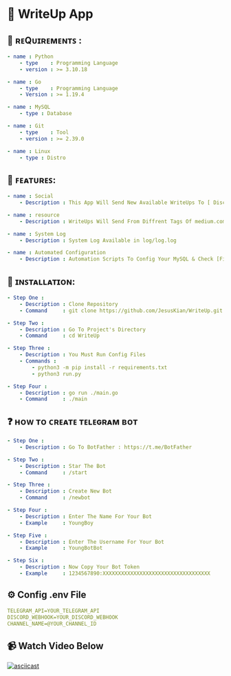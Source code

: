 # 📰 WriteUp App

## 👀 ʀᴇQᴜɪʀᴇᴍᴇɴᴛꜱ :
```yaml
- name : Python
    - type    : Programming Language
    - version : >= 3.10.18

- name : Go
    - type    : Programming Language
    - Version : >= 1.19.4

- name : MySQL
    - type : Database

- name : Git
    - type    : Tool
    - version : >= 2.39.0

- name : Linux
    - type : Distro
```

## 🦾 ꜰᴇᴀᴛᴜʀᴇꜱ:
```yaml
- name : Social
    - Description : This App Will Send New Available WriteUps To [ Discord , Telegram ]

- name : resource
    - Description : WriteUps Will Send From Diffrent Tags Of medium.com

- name : System Log
    - Description : System Log Available in log/log.log

- name : Automated Configuration
    - Description : Automation Scripts To Config Your MySQL & Check [Files, Directories, Packages], Written in Python
```

## 🏁 ɪɴꜱᴛᴀʟʟᴀᴛɪᴏɴ:
```yaml
- Step One :
    - Description : Clone Repository
    - Command     : git clone https://github.com/JesusKian/WriteUp.git

- Step Two :
    - Description : Go To Project's Directory
    - Command     : cd WriteUp

- Step Three :
    - Description : You Must Run Config Files
    - Commands : 
        - python3 -m pip install -r requirements.txt
        - python3 run.py

- Step Four :
    - Description : go run ./main.go
    - Command     : ./main
```


## ❓ ʜᴏᴡ ᴛᴏ ᴄʀᴇᴀᴛᴇ ᴛᴇʟᴇɢʀᴀᴍ ʙᴏᴛ
```yaml
- Step One :
    - Description : Go To BotFather : https://t.me/BotFather

- Step Two :
    - Description : Star The Bot
    - Command     : /start

- Step Three :
    - Description : Create New Bot
    - Command     : /newbot

- Step Four :
    - Description : Enter The Name For Your Bot
    - Example     : YoungBoy

- Step Five :
    - Description : Enter The Username For Your Bot
    - Example     : YoungBotBot

- Step Six :
    - Description : Now Copy Your Bot Token
    - Example     : 1234567890:XXXXXXXXXXXXXXXXXXXXXXXXXXXXXXXXXXX
```

## ⚙️ Config .env File
```yaml
TELEGRAM_API=YOUR_TELEGRAM_API
DISCORD_WEBHOOK=YOUR_DISCORD_WEBHOOK
CHANNEL_NAME=@YOUR_CHANNEL_ID
```

## 📹 Watch Video Below
[![asciicast](https://asciinema.org/a/jDtA4QHs0s4zKJDXOdUK7dVdu.svg)](https://asciinema.org/a/jDtA4QHs0s4zKJDXOdUK7dVdu)
